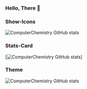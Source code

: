 ### Hello, There 🐧

### Show-Icons
![ComputerChemistry GitHub stats](https://github-readme-stats.vercel.app/api?username=ComputerChemistry&show_icons=true)

### Stats-Card
[![ComputerChemistry GitHub stats](https://github-readme-stats.vercel.app/api?username=ComputerChemistry)]

### Theme
![ComputerChemistry GitHub stats](https://github-readme-stats.vercel.app/api?username=ComputerChemistry&show_icons=true&theme=gruvbox)
